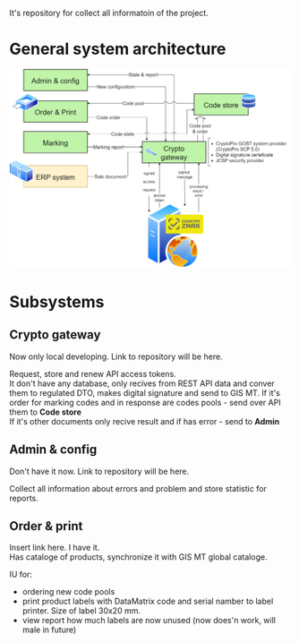 It's repository for collect all informatoin of the project.

# General system architecture 
![general](https://github.com/benzol45/MT_general/blob/main/v1.jpg)

# Subsystems 
## Crypto gateway 
Now only local developing. Link to repository will be here. 
 
Request, store and renew API access tokens.  
It don't have any database, only recives from REST API data and conver them to regulated DTO, makes digital signature and send to GIS MT. 
If it's order for marking codes and in response are codes pools - send over API them to **Code store**  
If it's other documents only recive result and if has error - send to **Admin**  
 
## Admin & config  
Don't have it now. Link to repository will be here. 
 
 Collect all information about errors and problem and store statistic for reports.  
 
 ## Order & print  
 Insert link here. I have it.  
 Has cataloge of products, synchronize it with GIS MT global cataloge.
 
 IU for:
 * ordering new code pools  
 * print product labels with DataMatrix code and serial namber to label printer. Size of label 30x20 mm.  
 * view report how much labels are now unused (now does'n work, will male in future)  
  
 
